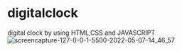 # digitalclock
digital clock by  using HTML,CSS and JAVASCRIPT
![screencapture-127-0-0-1-5500-2022-05-07-14_46_57](https://user-images.githubusercontent.com/94356975/167248140-c3527275-1ae0-4cb9-8816-e352bf4fbe4a.png)
